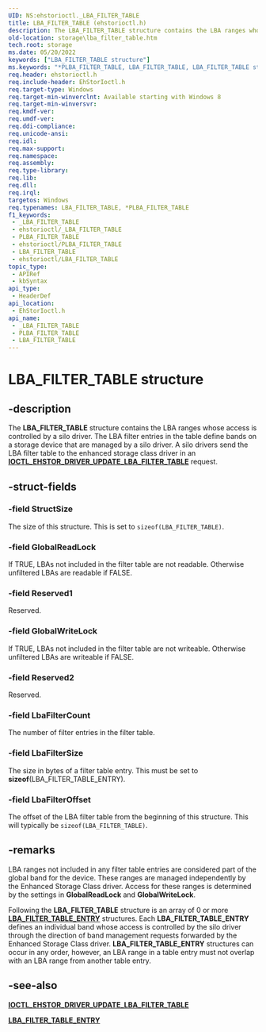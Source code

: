 ```yaml
---
UID: NS:ehstorioctl._LBA_FILTER_TABLE
title: LBA_FILTER_TABLE (ehstorioctl.h)
description: The LBA_FILTER_TABLE structure contains the LBA ranges whose access is controlled by a silo driver.
old-location: storage\lba_filter_table.htm
tech.root: storage
ms.date: 05/20/2022
keywords: ["LBA_FILTER_TABLE structure"]
ms.keywords: "*PLBA_FILTER_TABLE, LBA_FILTER_TABLE, LBA_FILTER_TABLE structure [Storage Devices], PLBA_FILTER_TABLE, PLBA_FILTER_TABLE structure pointer [Storage Devices], _LBA_FILTER_TABLE, ehstorioctl/LBA_FILTER_TABLE, ehstorioctl/PLBA_FILTER_TABLE, storage.lba_filter_table"
req.header: ehstorioctl.h
req.include-header: EhStorIoctl.h
req.target-type: Windows
req.target-min-winverclnt: Available starting with Windows 8
req.target-min-winversvr: 
req.kmdf-ver: 
req.umdf-ver: 
req.ddi-compliance: 
req.unicode-ansi: 
req.idl: 
req.max-support: 
req.namespace: 
req.assembly: 
req.type-library: 
req.lib: 
req.dll: 
req.irql: 
targetos: Windows
req.typenames: LBA_FILTER_TABLE, *PLBA_FILTER_TABLE
f1_keywords:
 - _LBA_FILTER_TABLE
 - ehstorioctl/_LBA_FILTER_TABLE
 - PLBA_FILTER_TABLE
 - ehstorioctl/PLBA_FILTER_TABLE
 - LBA_FILTER_TABLE
 - ehstorioctl/LBA_FILTER_TABLE
topic_type:
 - APIRef
 - kbSyntax
api_type:
 - HeaderDef
api_location:
 - EhStorIoctl.h
api_name:
 - _LBA_FILTER_TABLE
 - PLBA_FILTER_TABLE
 - LBA_FILTER_TABLE
---
```


# LBA_FILTER_TABLE structure

## -description

The **LBA_FILTER_TABLE** structure contains the LBA ranges whose access is controlled by a silo driver. The LBA filter entries in the table define bands on a storage device that are managed by a silo driver.  A silo drivers send the LBA filter table to the enhanced storage class driver in an [**IOCTL_EHSTOR_DRIVER_UPDATE_LBA_FILTER_TABLE**](ni-ehstorioctl-ioctl_ehstor_driver_update_lba_filter_table.md) request.

## -struct-fields

### -field StructSize

The size of this structure. This is set to ```sizeof(LBA_FILTER_TABLE)```.

### -field GlobalReadLock

If TRUE, LBAs not included in the filter table are not readable. Otherwise unfiltered LBAs are readable if FALSE.

### -field Reserved1

Reserved.

### -field GlobalWriteLock

If TRUE, LBAs not included in the filter table are not writeable. Otherwise unfiltered LBAs are writeable if FALSE.

### -field Reserved2

Reserved.

### -field LbaFilterCount

The number of filter entries in the filter table.

### -field LbaFilterSize

The size in bytes of a filter table entry. This must be set to **sizeof**(LBA_FILTER_TABLE_ENTRY).

### -field LbaFilterOffset

The offset of the LBA filter table from the beginning of this structure. This will typically be ```sizeof(LBA_FILTER_TABLE)```.

## -remarks

LBA ranges not included in any filter table entries are considered part of the global band for the device. These ranges are managed independently by the Enhanced Storage Class driver. Access for these ranges is determined by the settings in **GlobalReadLock** and **GlobalWriteLock**.

Following the **LBA_FILTER_TABLE** structure is an array of 0 or more [**LBA_FILTER_TABLE_ENTRY**](ns-ehstorioctl-_lba_filter_table_entry.md) structures. Each **LBA_FILTER_TABLE_ENTRY** defines an individual band whose access is controlled by the silo driver through the direction of band management requests forwarded by the Enhanced Storage Class driver. **LBA_FILTER_TABLE_ENTRY** structures can occur in any order, however, an LBA range in  a table entry must not overlap with an LBA range from another table entry.

## -see-also

[**IOCTL_EHSTOR_DRIVER_UPDATE_LBA_FILTER_TABLE**](ni-ehstorioctl-ioctl_ehstor_driver_update_lba_filter_table.md)

[**LBA_FILTER_TABLE_ENTRY**](ns-ehstorioctl-_lba_filter_table_entry.md)
